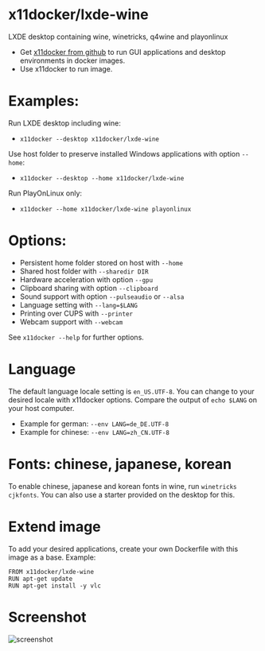 # x11docker/lxde-wine

LXDE desktop containing wine, winetricks, q4wine and playonlinux

 - Get [x11docker from github](https://github.com/mviereck/x11docker) to run GUI applications and desktop environments in docker images.
 - Use x11docker to run image. 

# Examples:
Run LXDE desktop including wine:
  - `x11docker --desktop x11docker/lxde-wine`

Use host folder to preserve installed Windows applications with option `--home`: 
  - `x11docker --desktop --home x11docker/lxde-wine`

Run PlayOnLinux only:
  - `x11docker --home x11docker/lxde-wine playonlinux`

# Options:
 - Persistent home folder stored on host with   `--home`
 - Shared host folder with                      `--sharedir DIR`
 - Hardware acceleration with option            `--gpu`
 - Clipboard sharing with option                `--clipboard`
 - Sound support with option                    `--pulseaudio` or `--alsa`
 - Language setting with                        `--lang=$LANG`
 - Printing over CUPS with                      `--printer`
 - Webcam support with                          `--webcam`
 
See `x11docker --help` for further options.

# Language
The default language locale setting is `en_US.UTF-8`. You can change to your desired locale with x11docker options. Compare the output of `echo $LANG` on your host computer.
 - Example for german: `--env LANG=de_DE.UTF-8`
 - Example for chinese: `--env LANG=zh_CN.UTF-8`
 
# Fonts: chinese, japanese, korean
To enable chinese, japanese and korean fonts in wine, run `winetricks cjkfonts`. You can also use a starter provided on the desktop  for this. 

# Extend image
To add your desired applications, create your own Dockerfile with this image as a base. Example:
```
FROM x11docker/lxde-wine
RUN apt-get update
RUN apt-get install -y vlc
```

# Screenshot

![screenshot](https://raw.githubusercontent.com/mviereck/x11docker/screenshots/screenshot-lxde-wine.png "lxde-wine desktop running in Xephyr window using x11docker")
